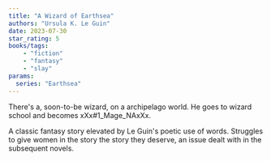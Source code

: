 ```yaml
---
title: "A Wizard of Earthsea"
authors: "Ursula K. Le Guin"
date: 2023-07-30
star_rating: 5
books/tags:
    - "fiction"
    - "fantasy"
    - "slay"
params:
  series: "Earthsea"
---
```


There's a, soon-to-be wizard, on a archipelago world. He goes to wizard school and becomes xXx#1_Mage_NAxXx.

A classic fantasy story elevated by Le Guin's poetic use of words. Struggles to give women in the story the story they deserve, an issue dealt with in the subsequent novels. 



<!--more-->